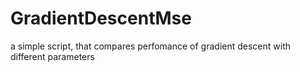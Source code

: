 # GradientDescentMse
a simple script, that compares perfomance of gradient descent with different parameters
